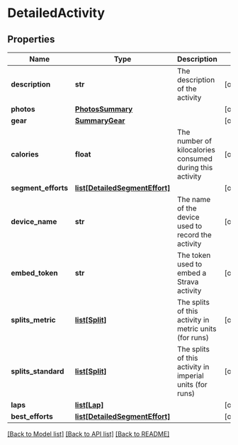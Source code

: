 # DetailedActivity

## Properties
Name | Type | Description | Notes
------------ | ------------- | ------------- | -------------
**description** | **str** | The description of the activity | [optional] 
**photos** | [**PhotosSummary**](PhotosSummary.md) |  | [optional] 
**gear** | [**SummaryGear**](SummaryGear.md) |  | [optional] 
**calories** | **float** | The number of kilocalories consumed during this activity | [optional] 
**segment_efforts** | [**list[DetailedSegmentEffort]**](DetailedSegmentEffort.md) |  | [optional] 
**device_name** | **str** | The name of the device used to record the activity | [optional] 
**embed_token** | **str** | The token used to embed a Strava activity | [optional] 
**splits_metric** | [**list[Split]**](Split.md) | The splits of this activity in metric units (for runs) | [optional] 
**splits_standard** | [**list[Split]**](Split.md) | The splits of this activity in imperial units (for runs) | [optional] 
**laps** | [**list[Lap]**](Lap.md) |  | [optional] 
**best_efforts** | [**list[DetailedSegmentEffort]**](DetailedSegmentEffort.md) |  | [optional] 

[[Back to Model list]](../README.md#documentation-for-models) [[Back to API list]](../README.md#documentation-for-api-endpoints) [[Back to README]](../README.md)


